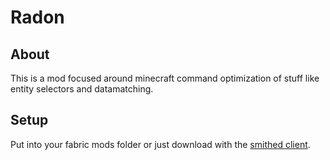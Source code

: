 # Radon

## About
This is a mod focused around minecraft command optimization of stuff like entity selectors and datamatching.

## Setup

Put into your fabric mods folder or just download with the [smithed client](https://smithed.dev/).

